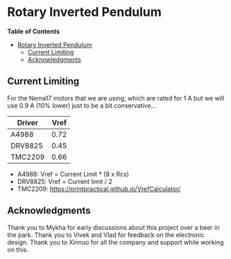 # Rotary Inverted Pendulum

**Table of Contents**
- [Rotary Inverted Pendulum](#rotary-inverted-pendulum)
  - [Current Limiting](#current-limiting)
  - [Acknowledgments](#acknowledgments)

## Current Limiting

For the Nema17 motors that we are using, which are rated for 1 A but we will use 0.9 A (10% lower) just to be a bit conservative...

| Driver  | Vref |
| ------- | ---- |
| A4988   | 0.72 |
| DRV8825 | 0.45 |
| TMC2209 | 0.66 |

- A4988: Vref = Current Limit * (8 x Rcs)
- DRV8825: Vref = Current limit / 2
- TMC2209: https://printpractical.github.io/VrefCalculator/

## Acknowledgments

Thank you to Mykha for early discussions about this project over a beer in the park.
Thank you to Vivek and Vlad for feedback on the electronic design.
Thank you to Xinnuo for all the company and support while working on this.
